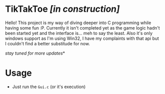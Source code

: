 # TikTakToe *[in construction]*
Hello! This project is my way of diving deeper into C programming while having some fun :P.
Currently it isn't completed yet as the game logic hadn't been started yet and the interface is... meh to say the least.
Also it's only windows support as I'm using Win32, I have my complaints with that api but I couldn't find a better substitude for now.

*stay tuned for more updates**

# Usage
- Just run the `Gui.c` (or it's execution)
